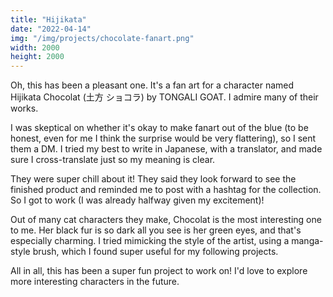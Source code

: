 ```yaml
---
title: "Hijikata"
date: "2022-04-14"
img: "/img/projects/chocolate-fanart.png"
width: 2000
height: 2000
---
```


Oh, this has been a pleasant one. It's a fan art for a character named Hijikata Chocolat (土方 ショコラ) by TONGALI GOAT. I admire many of their works.

I was skeptical on whether it's okay to make fanart out of the blue (to be honest, even for me I think the surprise would be very flattering), so I sent them a DM. I tried my best to write in Japanese, with a translator, and made sure I cross-translate just so my meaning is clear.

They were super chill about it! They said they look forward to see the finished product and reminded me to post with a hashtag for the collection. So I got to work (I was already halfway given my excitement)!

Out of many cat characters they make, Chocolat is the most interesting one to me. Her black fur is so dark all you see is her green eyes, and that's especially charming. I tried mimicking the style of the artist, using a manga-style brush, which I found super useful for my following projects.

All in all, this has been a super fun project to work on! I'd love to explore more interesting characters in the future.
